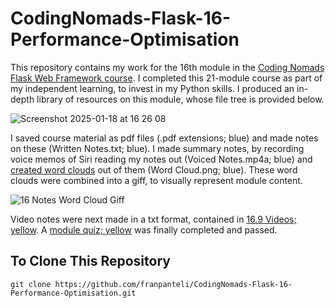 # CodingNomads-Flask-16-Performance-Optimisation
This repository contains my work for the 16th module in the [Coding Nomads Flask Web Framework course](https://codingnomads.com/course/python-flask-web-framework). I completed this 21-module course as part of my independent learning, to invest in my Python skills. I produced an in-depth library of resources on this module, whose file tree is provided below. 

![Screenshot 2025-01-18 at 16 26 08](https://github.com/user-attachments/assets/685500fd-0da5-4a0c-9c13-411a7e5b8352)

I saved course material as pdf files (.pdf extensions; blue) and made notes on these (Written Notes.txt; blue). I made summary notes, by recording voice memos of Siri reading my notes out (Voiced Notes.mp4a; blue) and [created word clouds]((https://wordart.com/create)) out of them (Word Cloud.png; blue). These word clouds were combined into a giff, to visually represent module content.

![16 Notes Word Cloud Giff](https://github.com/user-attachments/assets/4095ac1d-3930-4eb1-8034-a9727301e1e4)

Video notes were next made in a txt format, contained in [16.9 Videos; yellow](https://github.com/franpanteli/CodingNomads-Flask-16-Performance-Optimisation/tree/main/16.9%20Videos). A [module quiz; yellow](https://github.com/franpanteli/CodingNomads-Flask-16-Performance-Optimisation/blob/main/16.10%20Quizzes/16.10%20Quiz%20Representing%20Content.pdf) was finally completed and passed. 

## To Clone This Repository
```
git clone https://github.com/franpanteli/CodingNomads-Flask-16-Performance-Optimisation.git
```
